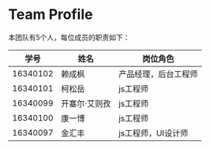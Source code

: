 # Team Profile

本团队有5个人，每位成员的职责如下：

| 学号     | 姓名          | 岗位角色             |
| -------- | ------------- | -------------------- |
| 16340102 | 赖成枫        | 产品经理，后台工程师 |
| 16340101 | 柯松岳        | js工程师             |
| 16340099 | 开塞尔·艾则孜 | js工程师             |
| 16340100 | 康一博        | js工程师             |
| 16340097 | 金汇丰        | js工程师，UI设计师   |

